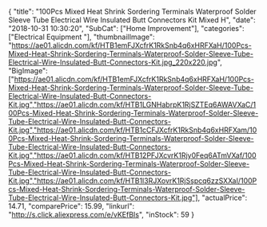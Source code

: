 {
	"title": "100Pcs Mixed Heat Shrink Sordering Terminals Waterproof Solder Sleeve Tube Electrical Wire Insulated Butt Connectors Kit Mixed H",
	"date": "2018-10-31 10:30:20",
	"SubCat": ["Home Improvement"],
	"categories": ["Electrical Equipment "],
	"thumbnailImage": "https://ae01.alicdn.com/kf/HTB1emFJXcfrK1RkSnb4q6xHRFXaH/100Pcs-Mixed-Heat-Shrink-Sordering-Terminals-Waterproof-Solder-Sleeve-Tube-Electrical-Wire-Insulated-Butt-Connectors-Kit.jpg_220x220.jpg",
	"BigImage": ["https://ae01.alicdn.com/kf/HTB1emFJXcfrK1RkSnb4q6xHRFXaH/100Pcs-Mixed-Heat-Shrink-Sordering-Terminals-Waterproof-Solder-Sleeve-Tube-Electrical-Wire-Insulated-Butt-Connectors-Kit.jpg","https://ae01.alicdn.com/kf/HTB1LGNHabrpK1RjSZTEq6AWAVXaC/100Pcs-Mixed-Heat-Shrink-Sordering-Terminals-Waterproof-Solder-Sleeve-Tube-Electrical-Wire-Insulated-Butt-Connectors-Kit.jpg","https://ae01.alicdn.com/kf/HTB1cCFJXcfrK1RkSnb4q6xHRFXam/100Pcs-Mixed-Heat-Shrink-Sordering-Terminals-Waterproof-Solder-Sleeve-Tube-Electrical-Wire-Insulated-Butt-Connectors-Kit.jpg","https://ae01.alicdn.com/kf/HTB12PFJXcvrK1Rjy0Feq6ATmVXaf/100Pcs-Mixed-Heat-Shrink-Sordering-Terminals-Waterproof-Solder-Sleeve-Tube-Electrical-Wire-Insulated-Butt-Connectors-Kit.jpg","https://ae01.alicdn.com/kf/HTB1l3RJXovrK1RjSspcq6zzSXXaI/100Pcs-Mixed-Heat-Shrink-Sordering-Terminals-Waterproof-Solder-Sleeve-Tube-Electrical-Wire-Insulated-Butt-Connectors-Kit.jpg"],
	"actualPrice": 14.71,
	"comparePrice": 15.99,
	"linkurl": "http://s.click.aliexpress.com/e/vKEfBIs",
	"inStock": 59
}
